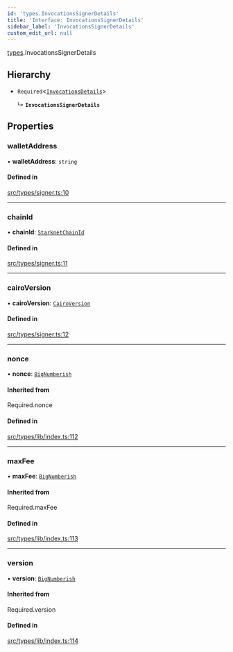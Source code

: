 ```yaml
---
id: 'types.InvocationsSignerDetails'
title: 'Interface: InvocationsSignerDetails'
sidebar_label: 'InvocationsSignerDetails'
custom_edit_url: null
---
```


[types](../namespaces/types.md).InvocationsSignerDetails

## Hierarchy

- `Required`<[`InvocationsDetails`](../namespaces/types.md#invocationsdetails)\>

  ↳ **`InvocationsSignerDetails`**

## Properties

### walletAddress

• **walletAddress**: `string`

#### Defined in

[src/types/signer.ts:10](https://github.com/starknet-io/starknet.js/blob/v5.21.0/src/types/signer.ts#L10)

---

### chainId

• **chainId**: [`StarknetChainId`](../enums/constants.StarknetChainId.md)

#### Defined in

[src/types/signer.ts:11](https://github.com/starknet-io/starknet.js/blob/v5.21.0/src/types/signer.ts#L11)

---

### cairoVersion

• **cairoVersion**: [`CairoVersion`](../namespaces/types.md#cairoversion)

#### Defined in

[src/types/signer.ts:12](https://github.com/starknet-io/starknet.js/blob/v5.21.0/src/types/signer.ts#L12)

---

### nonce

• **nonce**: [`BigNumberish`](../namespaces/types.md#bignumberish)

#### Inherited from

Required.nonce

#### Defined in

[src/types/lib/index.ts:112](https://github.com/starknet-io/starknet.js/blob/v5.21.0/src/types/lib/index.ts#L112)

---

### maxFee

• **maxFee**: [`BigNumberish`](../namespaces/types.md#bignumberish)

#### Inherited from

Required.maxFee

#### Defined in

[src/types/lib/index.ts:113](https://github.com/starknet-io/starknet.js/blob/v5.21.0/src/types/lib/index.ts#L113)

---

### version

• **version**: [`BigNumberish`](../namespaces/types.md#bignumberish)

#### Inherited from

Required.version

#### Defined in

[src/types/lib/index.ts:114](https://github.com/starknet-io/starknet.js/blob/v5.21.0/src/types/lib/index.ts#L114)
